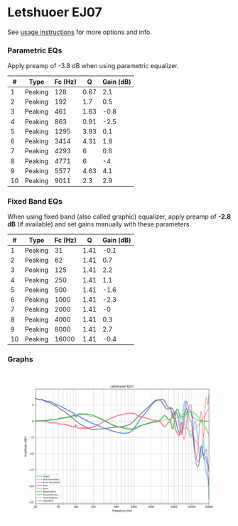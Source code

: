 # Letshuoer EJ07
See [usage instructions](https://github.com/jaakkopasanen/AutoEq#usage) for more options and info.

### Parametric EQs
Apply preamp of -3.8 dB when using parametric equalizer.

|   # | Type    |   Fc (Hz) |    Q |   Gain (dB) |
|-----|---------|-----------|------|-------------|
|   1 | Peaking |       128 | 0.67 |         2.1 |
|   2 | Peaking |       192 | 1.7  |         0.5 |
|   3 | Peaking |       461 | 1.63 |        -0.8 |
|   4 | Peaking |       863 | 0.91 |        -2.5 |
|   5 | Peaking |      1295 | 3.93 |         0.1 |
|   6 | Peaking |      3414 | 4.31 |         1.8 |
|   7 | Peaking |      4293 | 6    |         0.6 |
|   8 | Peaking |      4771 | 6    |        -4   |
|   9 | Peaking |      5577 | 4.63 |         4.1 |
|  10 | Peaking |      9011 | 2.3  |         2.9 |

### Fixed Band EQs
When using fixed band (also called graphic) equalizer, apply preamp of **-2.8 dB** (if available) and set gains manually with these parameters.

|   # | Type    |   Fc (Hz) |    Q |   Gain (dB) |
|-----|---------|-----------|------|-------------|
|   1 | Peaking |        31 | 1.41 |        -0.1 |
|   2 | Peaking |        62 | 1.41 |         0.7 |
|   3 | Peaking |       125 | 1.41 |         2.2 |
|   4 | Peaking |       250 | 1.41 |         1.1 |
|   5 | Peaking |       500 | 1.41 |        -1.6 |
|   6 | Peaking |      1000 | 1.41 |        -2.3 |
|   7 | Peaking |      2000 | 1.41 |        -0   |
|   8 | Peaking |      4000 | 1.41 |         0.3 |
|   9 | Peaking |      8000 | 1.41 |         2.7 |
|  10 | Peaking |     16000 | 1.41 |        -0.4 |

### Graphs
![](./Letshuoer%20EJ07.png)
